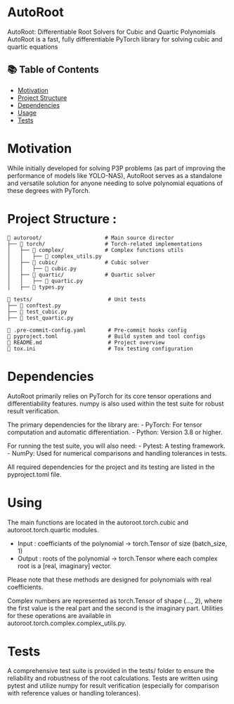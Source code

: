 # AutoRoot
AutoRoot: Differentiable Root Solvers for Cubic and Quartic Polynomials AutoRoot is a fast, fully differentiable PyTorch library for solving cubic and quartic equations


## 📚 Table of Contents
- [Motivation](#motivation)
- [Project Structure](#project-structure)
- [Dependencies](#dependencies)
- [Usage](#usage)
- [Tests](#tests)

# Motivation
While initially developed for solving P3P problems (as part of improving the performance of models like YOLO-NAS), AutoRoot serves as a standalone and versatile solution for anyone needing to solve polynomial equations of these degrees with PyTorch.


# Project Structure :
```
📂 autoroot/                    # Main source director
├── 📁 torch/                   # Torch-related implementations
│   ├── 📁 complex/             # Complex functions utils
│   │   ├── 📄 complex_utils.py
│   ├── 📁 cubic/               # Cubic solver
│   │   ├── 📄 cubic.py
│   ├── 📁 quartic/             # Quartic solver
│   │   ├── 📄 quartic.py
│   ├── 📄 types.py

📂 tests/                        # Unit tests
├── 📄 conftest.py
├── 📄 test_cubic.py
├── 📄 test_quartic.py

📄 .pre-commit-config.yaml       # Pre-commit hooks config
📄 pyproject.toml                # Build system and tool configs
📄 README.md                     # Project overview
📄 tox.ini                       # Tox testing configuration
```
# Dependencies
AutoRoot primarily relies on PyTorch for its core tensor operations and differentiability features. numpy is also used within the test suite for robust result verification.

The primary dependencies for the library are:
    - PyTorch: For tensor computation and automatic differentiation.
    - Python: Version 3.8 or higher.

For running the test suite, you will also need:
    - Pytest: A testing framework.
    - NumPy: Used for numerical comparisons and handling tolerances in tests.

All required dependencies for the project and its testing are listed in the pyproject.toml file.

# Using
The main functions are located in the autoroot.torch.cubic and autoroot.torch.quartic modules.

  - Input : coefficiants of the polynomial ->  torch.Tensor of size (batch_size, 1)
  - Output : roots of the polynomial -> torch.Tensor where each complex root is a [real, imaginary]  vector.

Please note that these methods are designed for polynomials with real coefficients.

Complex numbers are represented as torch.Tensor of shape (..., 2), where the first value is the real part and the second is the imaginary part.
Utilities for these operations are available in autoroot.torch.complex.complex_utils.py.

# Tests
A comprehensive test suite is provided in the tests/ folder to ensure the reliability and robustness of the root calculations.
Tests are written using pytest and utilize numpy for result verification (especially for comparison with reference values or handling tolerances).
